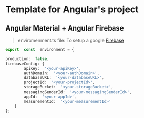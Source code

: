 # Template for Angular's project
## Angular Material + Angular Firebase


> enviromenment.ts file:
To setup a google [Firebase](https://firebase.google.com/docs/web/setup)
```typescript 
export  const  environment = {

production:  false,
firebaseConfig: {
		apiKey:  '<your-apiKey>',
		authDomain:  '<your-authDomain>',
		databaseURL:  '<your-databaseURL>',
		projectId:  '<your-projectId>',
		storageBucket:  '<your-storageBucket>',
		messagingSenderId:  '<your-messagingSenderId>',
		appId:  '<your-appId>',
		measurementId:  '<your-measurementId>'
	}
};
```
